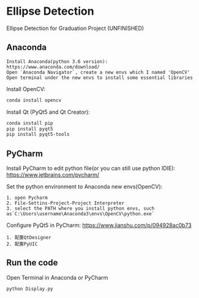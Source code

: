 # Ellipse Detection
Ellipse Detection for Graduation Project (UNFINISHED)

## Anaconda 
    Install Anaconda(python 3.6 version): https://www.anaconda.com/download/
    Open `Anaconda Navigator`, create a new envs which I named 'OpenCV'
    Open terminal under the new envs to install some essential libraries
    
Install OpenCV:
```Bash
conda install opencv
```
Install Qt (PyQt5 and Qt Creator):
```Bash
conda install pip
pip install pyqt5
pip install pyqt5-tools
```

## PyCharm
Install PyCharm to edit python file(or you can still use python IDIE): https://www.jetbrains.com/pycharm/

Set the python environment to Anaconda new envs(OpenCV):

    1. open Pycharm
    2. File-Settins-Project-Project Interpreter
    3. select the PATH where you install python envs, such as`C:\Users\username\Anaconda3\envs\OpenCV\python.exe`
    
Configure PyQt5 in PyCharm: https://www.jianshu.com/p/094928ac0b73
    
    1. 配置QtDesigner
    2. 配置PyUIC

## Run the code
Open Terminal in Anaconda or PyCharm
```Bash
python Display.py
```
